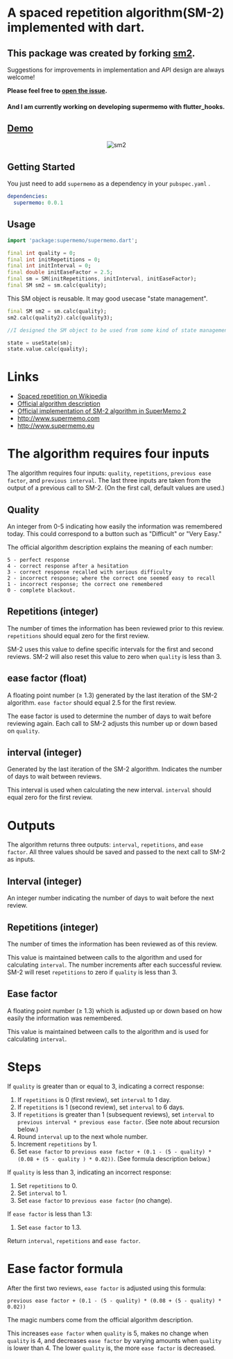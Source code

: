 # A spaced repetition algorithm(SM-2) implemented with dart.

## This package was created by forking [sm2](https://github.com/thyagoluciano/sm2).

Suggestions for improvements in implementation and API design are always welcome!

**Please feel free to [open the issue](https://github.com/ronnieeeeee/supermemo/issues/new).**


#### And I am currently working on developing supermemo with flutter_hooks.

## [**Demo**](https://sm2demo-281a2.firebaseapp.com/#/)

<div align="center">
<img src="https://raw.githubusercontent.com/ronnieeeeee/supermemo/main/supermemo.gif" alt="sm2" title="sm2">
</div>

## **Getting Started**

You just need to add `supermemo` as a dependency in your `pubspec.yaml` .


```yaml
dependencies:
  supermemo: 0.0.1
```

## **Usage**


```dart
import 'package:supermemo/supermemo.dart';

final int quality = 0;
final int initRepetitions = 0;
final int initInterval = 0;
final double initEaseFactor = 2.5;
final sm = SM(initRepetitions, initInterval, initEaseFactor);
final SM sm2 = sm.calc(quality);
```

This SM object is reusable.
It may good usecase "state management".

```dart
final SM sm2 = sm.calc(quality);
sm2.calc(quality2).calc(quality3);

//I designed the SM object to be used from some kind of state management system.

state = useState(sm);
state.value.calc(quality);
```

# Links

* [Spaced repetition on Wikipedia](https://en.wikipedia.org/wiki/Spaced_repetition)
* [Official algorithm description](http://www.supermemo.com/english/ol/sm2.htm)
* [Official implementation of SM-2 algorithm in SuperMemo 2](http://www.supermemo.com/english/ol/sm2source.htm)
* http://www.supermemo.com
* http://www.supermemo.eu

# The algorithm requires four inputs

The algorithm requires four inputs: `quality`, `repetitions`, `previous ease factor`, and `previous interval`. The last three inputs are taken from the output of a previous call to SM-2. (On the first call, default values are used.)

## Quality

An integer from 0-5 indicating how easily the information was remembered today. This could correspond to a button such as "Difficult" or "Very Easy."

The official algorithm description explains the meaning of each number:

	5 - perfect response
	4 - correct response after a hesitation
	3 - correct response recalled with serious difficulty
	2 - incorrect response; where the correct one seemed easy to recall
	1 - incorrect response; the correct one remembered
	0 - complete blackout.

## Repetitions (integer)

The number of times the information has been reviewed prior to this review. `repetitions` should equal zero for the first review. 

SM-2 uses this value to define specific intervals for the first and second reviews. SM-2 will also reset this value to zero when `quality` is less than 3.

## ease factor (float)

A floating point number (≥ 1.3) generated by the last iteration of the SM-2 algorithm. `ease factor` should equal 2.5 for the first review. 

The ease factor is used to determine the number of days to wait before reviewing again. Each call to SM-2 adjusts this number up or down based on `quality`.

## interval (integer)

Generated by the last iteration of the SM-2 algorithm. Indicates the number of days to wait between reviews. 

This interval is used when calculating the new interval. `interval` should equal zero for the first review.

# Outputs

The algorithm returns three outputs: `interval`, `repetitions`, and `ease factor`. All three values should be saved and passed to the next call to SM-2 as inputs.

## Interval (integer)

An integer number indicating the number of days to wait before the next review.

## Repetitions (integer)

The number of times the information has been reviewed as of this review. 

This value is maintained between calls to the algorithm and used for calculating `interval`. The number increments after each successful review. SM-2 will reset `repetitions` to zero if `quality` is less than 3.

## Ease factor

A floating point number (≥ 1.3) which is adjusted up or down based on how easily the information was remembered. 

This value is maintained between calls to the algorithm and is used for calculating `interval`.

# Steps

If `quality` is greater than or equal to 3, indicating a correct response:

1. If `repetitions` is 0 (first review), set `interval` to 1 day.
2. If `repetitions` is 1 (second review), set `interval` to 6 days.
3. If `repetitions` is greater than 1 (subsequent reviews), set `interval` to `previous interval * previous ease factor`. (See note about recursion below.)
4. Round `interval` up to the next whole number.
5. Increment `repetitions` by 1.
6. Set `ease factor` to `previous ease factor + (0.1 - (5 - quality) * (0.08 + (5 - quality ) * 0.02))`. (See formula description below.) 

If `quality` is less than 3, indicating an incorrect response:

1. Set `repetitions` to 0.
2. Set `interval` to 1.
3. Set `ease factor` to `previous ease factor` (no change).

If `ease factor` is less than 1.3:

1. Set `ease factor` to 1.3.

Return `interval`, `repetitions` and `ease factor`.

# Ease factor formula

After the first two reviews, `ease factor` is adjusted using this formula:

`previous ease factor + (0.1 - (5 - quality) * (0.08 + (5 - quality) * 0.02))`

The magic numbers come from the official algorithm description.

This increases `ease factor` when `quality` is 5, makes no change when `quality` is 4, and decreases `ease factor` by varying amounts when `quality` is lower than 4. The lower `quality` is, the more `ease factor` is decreased.